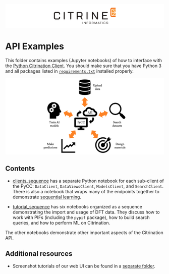 ![Banner logo](../fig/citrine_banner.png "Banner logo")

# API Examples
This folder contains examples (Jupyter notebooks) of how to interface with the [Python Citrination Client](http://citrineinformatics.github.io/python-citrination-client/index.html). You should make sure that you have Python 3 and all packages listed in [`requirements.txt`](../requirements.txt) installed properly.

![PyCC capabilities](fig/pycc_capabilities.png "PyCC capabilities")

## Contents
* [clients_sequence](clients_sequence) has a separate Python notebook for each sub-client of the PyCC: `DataClient`, `DataViewsClient`, `ModelsClient`, and `SearchClient`. There is also a notebook that wraps many of the endpoints together to demonstrate [sequential learning](https://citrine.io/platform/sequential-learning/).

* [tutorial_sequence](tutorial_sequence) has six notebooks organized as a sequence demonstrating the import and usage of DFT data. They discuss how to work with PIFs (including the `pypif` package), how to build search queries, and how to perform ML on Citrination.

The other notebooks demonstrate other important aspects of the Citrination API.

## Additional resources

* Screenshot tutorials of our web UI can be found in a [separate folder](../web_ui_examples).

